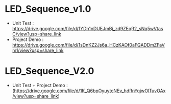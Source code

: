 # LED_Sequence_v1.0

-  Unit Test    :   https://drive.google.com/file/d/1YDh1nDUEJmBj_zd9ZEqR2_sNq5wVtasC/view?usp=share_link
-  Project Demo :   https://drive.google.com/file/d/1sDnKZ2Js6a_HCzKAOf0aFGADDmZFaVm1/view?usp=share_link
    
# LED_Sequence_V2.0
- Unit Test + Project Demo : (https://drive.google.com/file/d/1K_Q6bpOyuytcNEv_hdRnYqjwOlTuvOAx/view?usp=share_link)

